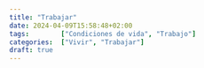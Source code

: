 ```yaml
---
title: "Trabajar"
date: 2024-04-09T15:58:48+02:00
tags:        ["Condiciones de vida", "Trabajo"]
categories:  ["Vivir", "Trabajar"]
draft: true
---
```


